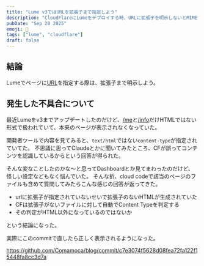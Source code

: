 ```yaml
---
title: "Lume v3ではURLを拡張子まで指定しよう"
description: "CloudFlareにLumeをデプロイする時、URLに拡張子を明示しないとMIME Typeがおかしくなる"
pubDate: "Sep 20 2025"
emoji: 🦊
tags: ["lume", "cloudflare"]
draft: false
---
```


## 結論

Lumeでページに[URL](https://lume.land/docs/creating-pages/urls/)を指定する際は、拡張子まで明示しよう。

## 発生した不具合について

最近Lumeをv3までアップデートしたのだけど、[/me](https://comamoca.dev/me)と[/info](https://comamoca.dev/info)だけHTMLではない形式で扱われていて、本来のページが表示されなくなっていた。

開発者ツールで内容を見てみると、`text/html`ではない`content-type`が指定されていてた。
不思議に思ってClaudeとかに聞いてみたところ、CFが誤ってコンテンツを認識しているからという回答が得られた。

そんな変なことしたのかな〜と思ってDashboardとか見てまわったのだけど、怪しい設定などもなく悩んでいた。
そんな折、cloud
codeで該当のページのファイルも含めて質問してみたらこんな感じの回答が返ってきた。

- urlに拡張子が指定されていないせいで拡張子のないHTMLが生成されていた
- CFは拡張子がないファイルに対して自動でContent Typeを判定する
- その判定がHTML以外になっているのではないか

という結論になった。

実際にこのcommitで直したら正しく表示されるようになった。

https://github.com/Comamoca/blog/commit/c7e3074f5628d08fea72fa122f15448fa8cc3d7a

